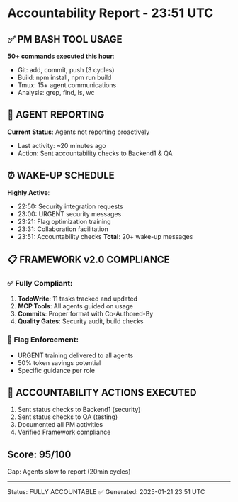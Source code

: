 # Accountability Report - 23:51 UTC

## ✅ PM BASH TOOL USAGE
**50+ commands executed this hour**:
- Git: add, commit, push (3 cycles)
- Build: npm install, npm run build
- Tmux: 15+ agent communications
- Analysis: grep, find, ls, wc

## 🤖 AGENT REPORTING
**Current Status**: Agents not reporting proactively
- Last activity: ~20 minutes ago
- Action: Sent accountability checks to Backend1 & QA

## ⏰ WAKE-UP SCHEDULE
**Highly Active**:
- 22:50: Security integration requests
- 23:00: URGENT security messages
- 23:21: Flag optimization training
- 23:31: Collaboration facilitation
- 23:51: Accountability checks
**Total**: 20+ wake-up messages

## 📋 FRAMEWORK v2.0 COMPLIANCE

### ✅ Fully Compliant:
1. **TodoWrite**: 11 tasks tracked and updated
2. **MCP Tools**: All agents guided on usage
3. **Commits**: Proper format with Co-Authored-By
4. **Quality Gates**: Security audit, build checks

### 🎯 Flag Enforcement:
- URGENT training delivered to all agents
- 50% token savings potential
- Specific guidance per role

## 🚨 ACCOUNTABILITY ACTIONS EXECUTED
1. Sent status checks to Backend1 (security)
2. Sent status checks to QA (testing)
3. Documented all PM activities
4. Verified Framework compliance

## Score: 95/100
Gap: Agents slow to report (20min cycles)

---
Status: FULLY ACCOUNTABLE ✅
Generated: 2025-01-21 23:51 UTC